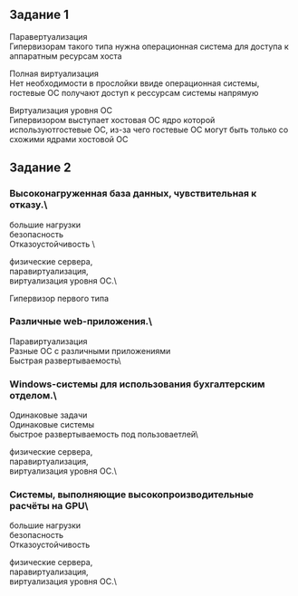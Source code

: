 ## Задание 1

Паравертуализация\
Гипервизорам такого типа нужна операционная система для доступа к аппаратным ресурсам хоста

Полная виртуализация\
Нет необходимости в прослойки ввиде операционная системы, гостевые ОС получают доступ к рессурсам системы напрямую

Виртуализация уровня ОС\
Гипервизором выступает хостовая ОС ядро которой используютгостевые ОС, из-за чего гостевые ОС могут быть только со схожими ядрами хостовой ОС


## Задание 2
### Высоконагруженная база данных, чувствительная к отказу.\
большие нагрузки\
безопасность\
Отказоустойчивость \

физические сервера,\
паравиртуализация,\
виртуализация уровня ОС.\

Гипервизор первого типа


### Различные web-приложения.\

Паравиртуализация\
Разные ОС с различными приложениями\
Быстрая развертываемость\

### Windows-системы для использования бухгалтерским отделом.\
Одинаковые задачи \
Одинаковые системы\
быстрое развертываемость под пользоваетлей\

физические сервера,\
паравиртуализация,\
виртуализация уровня ОС.\


### Системы, выполняющие высокопроизводительные расчёты на GPU\
большие нагрузки\
безопасность\
Отказоустойчивость

физические сервера,\
паравиртуализация,\
виртуализация уровня ОС.\
